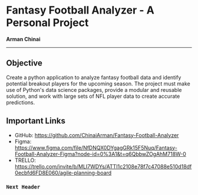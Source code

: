 # Fantasy Football Analyzer - A Personal Project

<b>Arman Chinai</b>

---

## Objective

Create a python application to analyze fantasy football data and identify potential breakout players for the upcoming season. The project must make use of Python's data science packages, provide a modular and reusable solution, and work with large sets of NFL player data to create accurate predictions.

## Important Links

* GitHub: https://github.com/ChinaiArman/Fantasy-Football-Analyzer
* Figma: https://www.figma.com/file/NfDNQX0DYgagGRk15F5Nuq/Fantasy-Football-Analyzer-Figma?node-id=0%3A1&t=q6QbbwZOgAhM718W-0
* TRELLO: https://trello.com/invite/b/MLI7WDYs/ATTI1c2108e78f7c47088e510d18df0ecbfd6FD8E060/agile-planning-board

### `Next Header`
